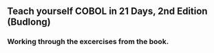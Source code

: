 ## Teach yourself COBOL in 21 Days, 2nd Edition (Budlong)
### Working through the excercises from the book.
